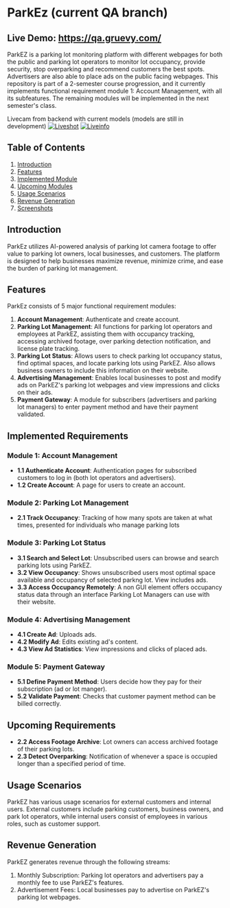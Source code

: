 # ParkEz (current QA branch)
## Live Demo: https://qa.gruevy.com/

ParkEZ is a parking lot monitoring platform with different webpages for both the public and parking lot operators to monitor lot occupancy, provide security, stop overparking and recommend customers the best spots. Advertisers are also able to place ads on the public facing webpages. This repository is part of a 2-semester course progression, and it currently implements functional requirement module 1: Account Management, with all its subfeatures. The remaining modules will be implemented in the next semester's class.

Livecam from backend with current models (models are still in development)
[![Liveshot](https://qaapi.gruevy.com/lot/latest-jpg?cam=colltown)](https://qa.gruevy.com/lot/colltown)
[![Liveinfo](https://qaapi.gruevy.com/lot/latest-info-jpg?cam=colltown)](https://qa.gruevy.com/lot/colltown)

## Table of Contents

1. [Introduction](#introduction)
2. [Features](#features)
3. [Implemented Module](#implemented-module)
4. [Upcoming Modules](#upcoming-modules)
5. [Usage Scenarios](#usage-scenarios)
6. [Revenue Generation](#revenue-generation)
7. [Screenshots](#screenshots)

## Introduction

ParkEz utilizes AI-powered analysis of parking lot camera footage to offer value to parking lot owners, local businesses, and customers. The platform is designed to help businesses maximize revenue, minimize crime, and ease the burden of parking lot management.

## Features

ParkEz consists of 5 major functional requirement modules:

1. **Account Management**: Authenticate and create account.
2. **Parking Lot Management**: All functions for parking lot operators and employees at ParkEZ, assisting them with occupancy tracking, accessing archived footage, over parking detection notification, and license plate tracking.
3. **Parking Lot Status**: Allows users to check parking lot occupancy status, find optimal spaces, and locate parking lots using ParkEZ. Also allows business owners to include this information on their website.
4. **Advertising Management**: Enables local businesses to post and modify ads on ParkEZ's parking lot webpages and view impressions and clicks on their ads.
5. **Payment Gateway**: A module for subscribers (advertisers and parking lot managers) to enter payment method and have their payment validated.

## Implemented Requirements

### Module 1: Account Management
- **1.1 Authenticate Account**: Authentication pages for subscribed customers to log in (both lot operators and advertisers).
- **1.2 Create Account**: A page for users to create an account.

### Module 2: Parking Lot Management
- **2.1 Track Occupancy**: Tracking of how many spots are taken at what times, presented for individuals who manage parking lots

### Module 3: Parking Lot Status
- **3.1 Search and Select Lot**: Unsubscribed users can browse and search parking lots using ParkEZ. 
- **3.2 View Occupancy**: Shows unsubscribed users most optimal space available and occupancy of selected parkng lot. View includes ads.
- **3.3 Access Occupancy Remotely**: A non GUI element offers occupancy status data through an interface Parking Lot Managers can use with their website.

### Module 4: Advertising Management
- **4.1 Create Ad**: Uploads ads.
- **4.2 Modify Ad**: Edits existing ad's content.
- **4.3 View Ad Statistics**: View impressions and clicks of placed ads.

### Module 5: Payment Gateway
- **5.1 Define Payment Method**: Users decide how they pay for their subscription (ad or lot manger).
- **5.2 Validate Payment**: Checks that customer payment method can be billed correctly.


## Upcoming Requirements
- **2.2 Access Footage Archive**: Lot owners can access archived footage of their parking lots.
- **2.3 Detect Overparking**: Notification of whenever a space is occupied longer than a specified period of time.

## Usage Scenarios

ParkEZ has various usage scenarios for external customers and internal users. External customers include parking customers, business owners, and park lot operators, while internal users consist of employees in various roles, such as customer support.

## Revenue Generation

ParkEZ generates revenue through the following streams:
1. Monthly Subscription: Parking lot operators and advertisers pay a monthly fee to use ParkEZ's features.
2. Advertisement Fees: Local businesses pay to advertise on ParkEZ's parking lot webpages.

